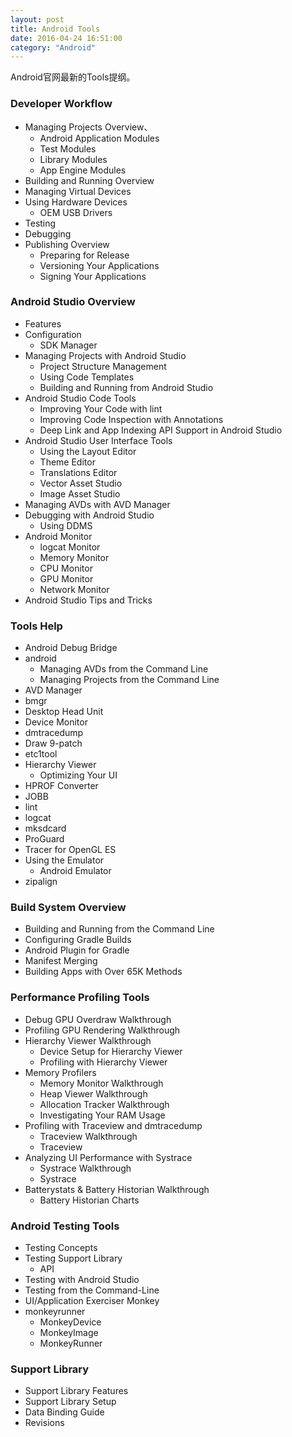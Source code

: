 ```yaml
---
layout: post
title: Android Tools
date: 2016-04-24 16:51:00
category: "Android"
---
```


Android官网最新的Tools提纲。

### Developer Workflow
- Managing Projects Overview、
  - Android Application Modules
  - Test Modules
  - Library Modules
  - App Engine Modules
- Building and Running Overview
- Managing Virtual Devices
- Using Hardware Devices
  - OEM USB Drivers
- Testing
- Debugging
- Publishing Overview
  - Preparing for Release
  - Versioning Your Applications
  - Signing Your Applications

### Android Studio Overview
- Features
- Configuration
  - SDK Manager
- Managing Projects with Android Studio
  - Project Structure Management
  - Using Code Templates
  - Building and Running from Android Studio
- Android Studio Code Tools
  - Improving Your Code with lint
  - Improving Code Inspection with Annotations
  - Deep Link and App Indexing API Support in Android Studio
- Android Studio User Interface Tools
  - Using the Layout Editor
  - Theme Editor
  - Translations Editor
  - Vector Asset Studio
  - Image Asset Studio
- Managing AVDs with AVD Manager
- Debugging with Android Studio
  - Using DDMS
- Android Monitor
  - logcat Monitor
  - Memory Monitor
  - CPU Monitor
  - GPU Monitor
  - Network Monitor
- Android Studio Tips and Tricks

### Tools Help
- Android Debug Bridge
- android
  - Managing AVDs from the Command Line
  - Managing Projects from the Command Line
- AVD Manager
- bmgr
- Desktop Head Unit
- Device Monitor
- dmtracedump
- Draw 9-patch
- etc1tool
- Hierarchy Viewer
  - Optimizing Your UI
- HPROF Converter
- JOBB
- lint
- logcat
- mksdcard
- ProGuard
- Tracer for OpenGL ES
- Using the Emulator
  - Android Emulator
- zipalign

### Build System Overview
- Building and Running from the Command Line
- Configuring Gradle Builds
- Android Plugin for Gradle
- Manifest Merging
- Building Apps with Over 65K Methods

### Performance Profiling Tools
- Debug GPU Overdraw Walkthrough
- Profiling GPU Rendering Walkthrough
- Hierarchy Viewer Walkthrough
  - Device Setup for Hierarchy Viewer
  - Profiling with Hierarchy Viewer
- Memory Profilers
  - Memory Monitor Walkthrough
  - Heap Viewer Walkthrough
  - Allocation Tracker Walkthrough
  - Investigating Your RAM Usage
- Profiling with Traceview and dmtracedump
  - Traceview Walkthrough
  - Traceview
- Analyzing UI Performance with Systrace
  - Systrace Walkthrough
  - Systrace
- Batterystats & Battery Historian Walkthrough
  - Battery Historian Charts

### Android Testing Tools
- Testing Concepts
- Testing Support Library
  - API
- Testing with Android Studio
- Testing from the Command-Line
- UI/Application Exerciser Monkey
- monkeyrunner
  - MonkeyDevice
  - MonkeyImage
  - MonkeyRunner

### Support Library
- Support Library Features
- Support Library Setup
- Data Binding Guide
- Revisions
